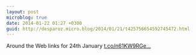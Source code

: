 ```yaml
---
layout: post
microblog: true
date: 2014-01-22 01:27 +0300
guid: http://desparoz.micro.blog/2014/01/21/t425756654592745472.html
---
```

Around the Web links for 24th January [t.co/n61KW9RGe...](http://t.co/n61KW9RGes)
